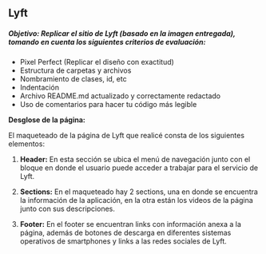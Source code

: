 ## Lyft
##### Objetivo: Replicar el sitio de Lyft (basado en la imagen entregada), tomando en cuenta los siguientes criterios de evaluación:

* Pixel Perfect (Replicar el diseño con exactitud)
* Estructura de carpetas y archivos
* Nombramiento de clases, id, etc
* Indentación
* Archivo README.md actualizado y correctamente redactado
* Uso de comentarios para hacer tu código más legible


__Desglose de la página:__

El maqueteado de la página de Lyft que realicé consta de los siguientes elementos:

1. __Header:__ En esta sección se ubica el menú de navegación junto con el bloque en donde el usuario puede acceder a trabajar para el servicio de Lyft.

2. __Sections:__ En el maqueteado hay 2 sections, una en donde se encuentra la información de la aplicación, en la otra están los videos de la página junto con sus descripciones.

3. __Footer:__ En el footer se encuentran links con información anexa a la página, además de botones de descarga en diferentes sistemas operativos de smartphones y links a las redes sociales de Lyft.
